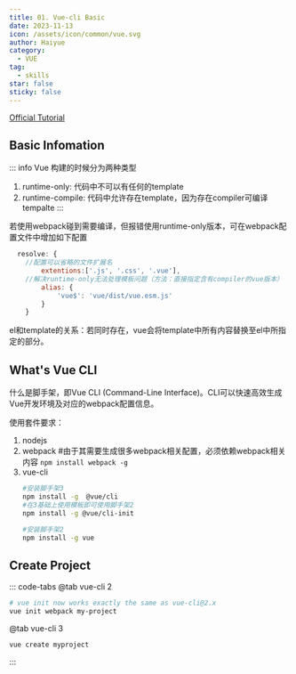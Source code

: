 ```yaml
---
title: 01. Vue-cli Basic
date: 2023-11-13
icon: /assets/icon/common/vue.svg
author: Haiyue
category:
  - VUE
tag:
  - skills
star: false
sticky: false
---
```


[Official Tutorial](https://cli.vuejs.org/guide/creating-a-project.html)

## Basic Infomation
::: info 
Vue 构建的时候分为两种类型
1. runtime-only: 代码中不可以有任何的template
2. runtime-compile: 代码中允许存在template，因为存在compiler可编译tempalte
:::

若使用webpack碰到需要编译，但报错使用runtime-only版本，可在webpack配置文件中增加如下配置
``` js
  resolve: {
    //配置可以省略的文件扩展名
		extentions:['.js', '.css', '.vue'],
    //解决runtime-only无法处理模板问题（方法：直接指定含有compiler的vue版本）
		alias: {
			'vue$': 'vue/dist/vue.esm.js'
		}
	}
```

el和template的关系：若同时存在，vue会将template中所有内容替换至el中所指定的部分。

## What's Vue CLI
什么是脚手架，即Vue CLI (Command-Line Interface)。CLI可以快速高效生成Vue开发环境及对应的webpack配置信息。

使用套件要求：
1. nodejs
2. webpack
    #由于其需要生成很多webpack相关配置，必须依赖webpack相关内容
    `npm install webpack -g`
3. vue-cli
    ``` bash
    #安装脚手架3
    npm install -g  @vue/cli
    #在3基础上使用模板即可使用脚手架2
    npm install -g @vue/cli-init
    
    #安装脚手架2
    npm install -g vue
    ```


## Create Project
::: code-tabs
@tab vue-cli 2
``` bash
# vue init now works exactly the same as vue-cli@2.x
vue init webpack my-project
```
@tab vue-cli 3
``` bash
vue create myproject
```
:::